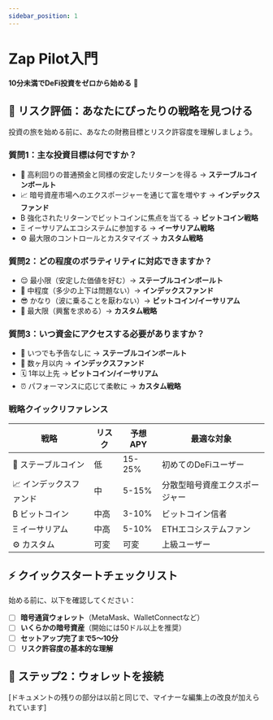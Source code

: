 ```yaml
---
sidebar_position: 1
---
```


# Zap Pilot入門

**10分未満でDeFi投資をゼロから始める** 🚀

## 🎯 リスク評価：あなたにぴったりの戦略を見つける

投資の旅を始める前に、あなたの財務目標とリスク許容度を理解しましょう。

### 質問1：主な投資目標は何ですか？

- 🏦 高利回りの普通預金と同様の安定したリターンを得る → **ステーブルコインボールト**
- 📈 暗号資産市場へのエクスポージャーを通じて富を増やす → **インデックスファンド**
- ₿ 強化されたリターンでビットコインに焦点を当てる → **ビットコイン戦略**
- Ξ イーサリアムエコシステムに参加する → **イーサリアム戦略**
- ⚙️ 最大限のコントロールとカスタマイズ → **カスタム戦略**

### 質問2：どの程度のボラティリティに対応できますか？

- 😌 最小限（安定した価値を好む）→ **ステーブルコインボールト**
- 🙂 中程度（多少の上下は問題ない）→ **インデックスファンド**
- 😎 かなり（波に乗ることを厭わない）→ **ビットコイン/イーサリアム**
- 🤠 最大限（興奮を求める）→ **カスタム戦略**

### 質問3：いつ資金にアクセスする必要がありますか？

- 🏃 いつでも予告なしに → **ステーブルコインボールト**
- 📅 数ヶ月以内 → **インデックスファンド**
- 🗓️ 1年以上先 → **ビットコイン/イーサリアム**
- ⏰ パフォーマンスに応じて柔軟に → **カスタム戦略**

### 戦略クイックリファレンス

| 戦略                    | リスク | 予想APY | 最適な対象                     |
| ----------------------- | ------ | ------- | ------------------------------ |
| 🏦 ステーブルコイン     | 低     | 15-25%  | 初めてのDeFiユーザー           |
| 📈 インデックスファンド | 中     | 5-15%   | 分散型暗号資産エクスポージャー |
| ₿ ビットコイン          | 中高   | 3-10%   | ビットコイン信者               |
| Ξ イーサリアム          | 中高   | 5-10%   | ETHエコシステムファン          |
| ⚙️ カスタム             | 可変   | 可変    | 上級ユーザー                   |

## ⚡ クイックスタートチェックリスト

始める前に、以下を確認してください：

- [ ] **暗号通貨ウォレット**（MetaMask、WalletConnectなど）
- [ ] **いくらかの暗号資産**（開始には50ドル以上を推奨）
- [ ] **セットアップ完了まで5〜10分**
- [ ] **リスク許容度の基本的な理解**

## 🔗 ステップ2：ウォレットを接続

[ドキュメントの残りの部分は以前と同じで、マイナーな編集上の改良が加えられています]
